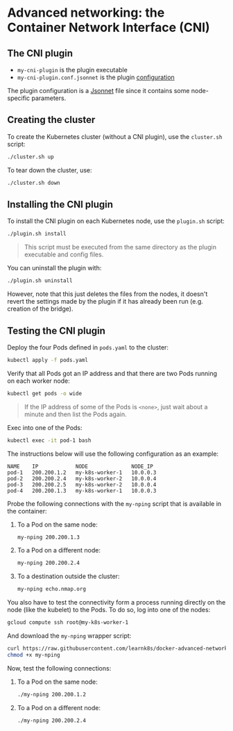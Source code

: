 # Advanced networking: the Container Network Interface (CNI)

## The CNI plugin

- `my-cni-plugin` is the  plugin executable
- `my-cni-plugin.conf.jsonnet` is the plugin [configuration](https://github.com/containernetworking/cni/blob/master/SPEC.md#network-configuration)

The plugin configuration is a [Jsonnet](https://jsonnet.org/) file since it contains some node-specific parameters.

## Creating the cluster

To create the Kubernetes cluster (without a CNI plugin), use the `cluster.sh` script:

```bash
./cluster.sh up
```

To tear down the cluster, use:

```bash
./cluster.sh down
```

## Installing the CNI plugin

To install the CNI plugin on each Kubernetes node, use the `plugin.sh` script:

```bash
./plugin.sh install
```

> This script must be executed from the same directory as the plugin executable and config files.

You can uninstall the plugin with:

```bash
./plugin.sh uninstall
```

However, note that this just deletes the files from the nodes, it doesn't revert the settings made by the plugin if it has already been run (e.g. creation of the bridge).

## Testing the CNI plugin

Deploy the four Pods defined in `pods.yaml` to the cluster:

```bash
kubectl apply -f pods.yaml
```

Verify that all Pods got an IP address and that there are two Pods running on each worker node:

```bash
kubectl get pods -o wide
```

> If the IP address of some of the Pods is `<none>`, just wait about a minute and then list the Pods again.

Exec into one of the Pods:

```bash
kubectl exec -it pod-1 bash
```

The instructions below will use the following configuration as an example:

```
NAME    IP            NODE              NODE_IP 
pod-1   200.200.1.2   my-k8s-worker-1   10.0.0.3
pod-2   200.200.2.4   my-k8s-worker-2   10.0.0.4
pod-3   200.200.2.5   my-k8s-worker-2   10.0.0.4
pod-4   200.200.1.3   my-k8s-worker-1   10.0.0.3
```

Probe the following connections with the `my-nping`  script that is available in the container:

1. To a Pod on the same node:

    ```bash
    my-nping 200.200.1.3
    ```

1. To a Pod on a different node:

   ```bash
   my-nping 200.200.2.4
   ```

1. To a destination outside the cluster:

    ```bash
    my-nping echo.nmap.org
    ```

You also have to test the connectivity form a process running directly on the node (like the kubelet) to the Pods. To do so, log into one of the nodes:

```bash
gcloud compute ssh root@my-k8s-worker-1
```

And download the `my-nping` wrapper script:

```bash
curl https://raw.githubusercontent.com/learnk8s/docker-advanced-networking/master/my-nping >my-nping
chmod +x my-nping
```

Now, test the following connections:

1. To a Pod on the same node:

    ```bash
    ./my-nping 200.200.1.2
    ```

1. To a Pod on a different node:

    ```bash
    ./my-nping 200.200.2.4
    ```
